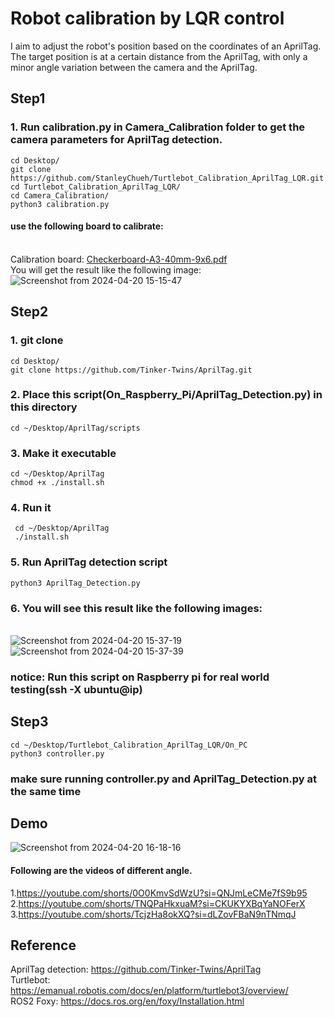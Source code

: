# Robot calibration by LQR control
I aim to adjust the robot's position based on the coordinates of an AprilTag. The target position is at a certain distance from the AprilTag, with only a minor angle variation between the camera and the AprilTag.
## Step1 
### 1. Run calibration.py in Camera_Calibration folder to get the camera parameters for AprilTag detection.
``` 
cd Desktop/
git clone https://github.com/StanleyChueh/Turtlebot_Calibration_AprilTag_LQR.git
cd Turtlebot_Calibration_AprilTag_LQR/
cd Camera_Calibration/
python3 calibration.py 
```
#### use the following board to calibrate:
<br> Calibration board: [Checkerboard-A3-40mm-9x6.pdf](https://github.com/StanleyChueh/Turtlebot_Calibration_AprilTag_LQR/files/15047269/Checkerboard-A3-40mm-9x6.pdf)
<br> You will get the result like the following image:
![Screenshot from 2024-04-20 15-15-47](https://github.com/StanleyChueh/Turtlebot_Calibration_AprilTag_LQR/assets/153347369/96bc001b-4800-41f6-ba3a-d3a0d722a7e7)
## Step2
### 1. git clone 
```
cd Desktop/
git clone https://github.com/Tinker-Twins/AprilTag.git
```
### 2. Place this script(On_Raspberry_Pi/AprilTag_Detection.py) in this directory
```
cd ~/Desktop/AprilTag/scripts
```
### 3. Make it executable
```
cd ~/Desktop/AprilTag
chmod +x ./install.sh
``` 
### 4. Run it
```
 cd ~/Desktop/AprilTag
 ./install.sh
```
### 5. Run AprilTag detection script
```
python3 AprilTag_Detection.py
```
### 6. You will see this result like the following images:
<br> ![Screenshot from 2024-04-20 15-37-19](https://github.com/StanleyChueh/Turtlebot_Calibration_AprilTag_LQR/assets/153347369/2742ac78-2d20-4bad-b255-0946c9d9ec5a)
<br> ![Screenshot from 2024-04-20 15-37-39](https://github.com/StanleyChueh/Turtlebot_Calibration_AprilTag_LQR/assets/153347369/3b70e621-38fc-4e41-bf34-60b20240dbfa)
### notice: Run this script on Raspberry pi for real world testing(ssh -X ubuntu@ip)
## Step3
```
cd ~/Desktop/Turtlebot_Calibration_AprilTag_LQR/On_PC
python3 controller.py
```
### make sure running controller.py and AprilTag_Detection.py at the same time 
## Demo
![Screenshot from 2024-04-20 16-18-16](https://github.com/StanleyChueh/Turtlebot_Calibration_AprilTag_LQR/assets/153347369/38b5b7ea-aa35-4e2f-9b54-a8c131abcbc0)

#### Following are the videos of different angle. <br>
1.https://youtube.com/shorts/0O0KmvSdWzU?si=QNJmLeCMe7fS9b95 <br>
2.https://youtube.com/shorts/TNQPaHkxuaM?si=CKUKYXBqYaNOFerX <br>
3.https://youtube.com/shorts/TcjzHa8okXQ?si=dLZovFBaN9nTNmqJ
## Reference
AprilTag detection: https://github.com/Tinker-Twins/AprilTag
<br> Turtlebot: https://emanual.robotis.com/docs/en/platform/turtlebot3/overview/
<br> ROS2 Foxy: https://docs.ros.org/en/foxy/Installation.html
